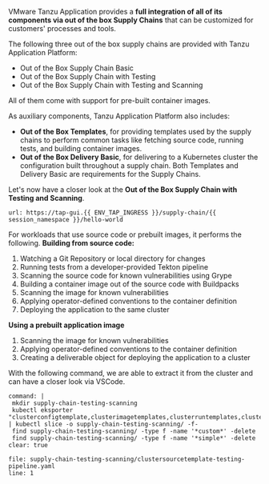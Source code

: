 VMware Tanzu Application provides a **full integration of all of its components via out of the box Supply Chains** that can be customized for customers' processes and tools.

The following three out of the box supply chains are provided with Tanzu Application Platform:

- Out of the Box Supply Chain Basic
- Out of the Box Supply Chain with Testing
- Out of the Box Supply Chain with Testing and Scanning

All of them come with support for pre-built container images.

As auxiliary components, Tanzu Application Platform also includes:
- **Out of the Box Templates**, for providing templates used by the supply chains to perform common tasks like fetching source code, running tests, and building container images.
- **Out of the Box Delivery Basic**, for delivering to a Kubernetes cluster the configuration built throughout a supply chain.
Both Templates and Delivery Basic are requirements for the Supply Chains.

Let's now have a closer look at the **Out of the Box Supply Chain with Testing and Scanning**.

```dashboard:open-url
url: https://tap-gui.{{ ENV_TAP_INGRESS }}/supply-chain/{{ session_namespace }}/hello-world
```

For workloads that use source code or prebuilt images, it performs the following.
**Building from source code:**
1. Watching a Git Repository or local directory for changes
2. Running tests from a developer-provided Tekton pipeline
3. Scanning the source code for known vulnerabilities using Grype
4. Building a container image out of the source code with Buildpacks
5. Scanning the image for known vulnerabilities
6. Applying operator-defined conventions to the container definition
7. Deploying the application to the same cluster

**Using a prebuilt application image**
1. Scanning the image for known vulnerabilities
2. Applying operator-defined conventions to the container definition
3. Creating a deliverable object for deploying the application to a cluster

With the following command, we are able to extract it from the cluster and can have a closer look via VSCode.
```terminal:execute
command: |
 mkdir supply-chain-testing-scanning
 kubectl eksporter "clusterconfigtemplate,clusterimagetemplates,clusterruntemplates,clustersourcetemplates,clustersupplychains,clustertemplates,clusterdelivery,ClusterDeploymentTemplate,deliverable" | kubectl slice -o supply-chain-testing-scanning/ -f-
 find supply-chain-testing-scanning/ -type f -name '*custom*' -delete
 find supply-chain-testing-scanning/ -type f -name '*simple*' -delete
clear: true
```

```editor:open-file
file: supply-chain-testing-scanning/clustersourcetemplate-testing-pipeline.yaml
line: 1
```